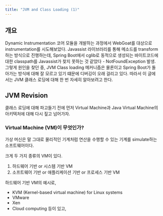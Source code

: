 ```yaml
---
title: "JVM and Class Loading (1)"
---
```


## 개요
Dynamic Instrumentation 코어 모듈을 개발하는 과정에서 WebGoat를 대상으로 instrumentation를 시도해보았다. Javassist 라이브러리를 통해 메소드를 transform하는 방식으로 진행하는데, Spring Boot에서 cglib로 동적으로 생성되는 바이트코드에 대한 classpath를 Javassist가 찾지 못하는 것 같았다 - NotFoundException 발생. 그렇게 원인을 찾던 중, JVM Class loading 메커니즘은 물론이고 Spring Boot가 돌아가는 방식에 대해 잘 모르고 있기 떄문에 디버깅이 오래 걸리고 있다. 따라서 이 글에서는 JVM 클래스 로딩에 대해 한 번 자세히 알아보려고 한다.

## JVM Revision

클래스 로딩에 대해 파고들기 전에 먼저 Virtual Machine과 Java Virtual Machine의 아키텍처에 대해 다시 짚고 넘어가자.

### Virtual Machine (VM)이 무엇인가?
가상 머신은 말 그대로 물리적인 기계처럼 연산을 수행할 수 있는 기계를 simulate하는 소프트웨어이다.

크게 두 가지 종류의 VM이 있다.<br>
1. 하드웨어 기반 or 시스템 기반 VM
2. 소프트웨어 기반 or 애플리케이션 기반 or 프로세스 기반 VM

하드웨어 기반 VM의 예시로,<br>
- KVM (Kernel-based virtual machine) for Linux systems
- VMware
- Xen
- Cloud computing
등이 있고, 